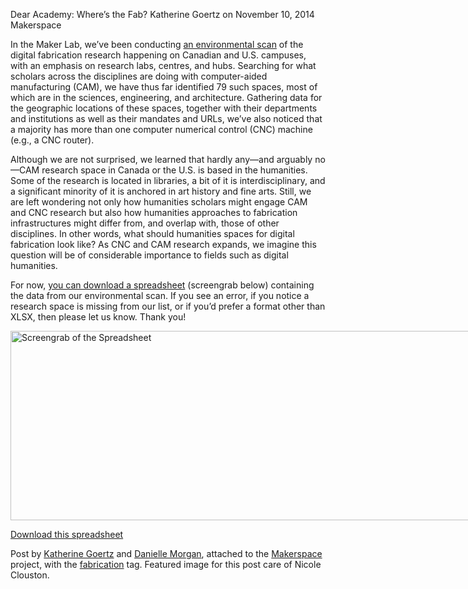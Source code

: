 Dear Academy: Where’s the Fab?
Katherine Goertz on November 10, 2014   Makerspace 

<p>In the Maker Lab, we&#8217;ve been conducting <a title="download it" href="http://maker.uvic.ca/wp-content/uploads/2014/11/fabSurveyByUVicMakerLab.xlsx">an environmental scan</a> of the digital fabrication research happening on Canadian and U.S. campuses, with an emphasis on research labs, centres, and hubs. Searching for what scholars across the disciplines are doing with computer-aided manufacturing (CAM), we have thus far identified 79 such spaces, most of which are in the sciences, engineering, and architecture. Gathering data for the geographic locations of these spaces, together with their departments and institutions as well as their mandates and URLs, we&#8217;ve also noticed that a majority has more than one computer numerical control (CNC) machine (e.g., a CNC router).</p>
<p>Although we are not surprised, we learned that <span class="pullquote">hardly any&#8212;and arguably no&#8212;CAM research space in Canada or the U.S. is based in the humanities</span>. Some of the research is located in libraries, a bit of it is interdisciplinary, and a significant minority of it is anchored in art history and fine arts. Still, we are left wondering not only how humanities scholars might engage CAM and CNC research but also how humanities approaches to fabrication infrastructures might differ from, and overlap with, those of other disciplines. In other words, what should humanities spaces for digital fabrication look like? As CNC and CAM research expands, we imagine this question will be of considerable importance to fields such as digital humanities.</p>
<p>For now, <a title="download it" href="http://maker.uvic.ca/wp-content/uploads/2014/11/fabSurveyByUVicMakerLab.xlsx">you can download a spreadsheet</a> (screengrab below) containing the data from our environmental scan. If you see an error, if you notice a research space is missing from our list, or if you&#8217;d prefer a format other than XLSX, then please let us know. Thank you!</p>
<div id="attachment_4966" style="width: 1160px" class="wp-caption alignnone"><a href="http://maker.uvic.ca/wp-content/uploads/2014/11/Screen-Shot-2014-11-12-at-2.57.37-PM.png"><img class="wp-image-4966 size-full" src="http://maker.uvic.ca/wp-content/uploads/2014/11/Screen-Shot-2014-11-12-at-2.57.37-PM.png" alt="Screengrab of the Spreadsheet" width="1150" height="303" /></a><p class="wp-caption-text"><a href="http://maker.uvic.ca/wp-content/uploads/2014/11/fabSurveyByUVicMakerLab.xlsx">Download this spreadsheet</a></p></div>
<p>Post by <a title="learn more" href="http://maker.uvic.ca/author/kat/">Katherine Goertz</a> and <a title="learn more" href="http://maker.uvic.ca/author/danielle">Danielle Morgan</a>, attached to the <a title="learn more" href="http://maker.uvic.ca/category/makerspace/">Makerspace</a> project, with the <a title="learn more" href="http://maker.uvic.ca/tag/fabrication/">fabrication</a> tag. Featured image for this post care of Nicole Clouston.</p>
